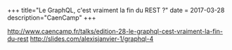 +++
title="Le GraphQL, c'est vraiment la fin du REST ?"
date = 2017-03-28
description="CaenCamp"
+++

http://www.caencamp.fr/talks/edition-28-le-graphql-cest-vraiment-la-fin-du-rest
http://slides.com/alexisjanvier-1/graphql-4